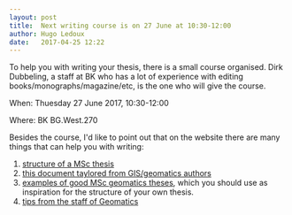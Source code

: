 ```yaml
---
layout: post
title:  Next writing course is on 27 June at 10:30-12:00
author: Hugo Ledoux
date:   2017-04-25 12:22
---
```


To help you with writing your thesis, there is a small course organised.
Dirk Dubbeling, a staff at BK who has a lot of experience with editing books/monographs/magazine/etc, is the one who will give the course. 

When: Thuesday 27 June 2017, 10:30-12:00

Where: BK BG.West.270

Besides the course, I'd like to point out that on the website there are many things that can help you with writing:

  1. [structure of a MSc thesis](http://tudelftgeomatics.github.io/thesis/templates/)
  1. [this document taylored from GIS/geomatics authors](http://tudelftgeomatics.github.io/thesis/tips/#read-this-document-about-producing-research-articles)
  1. [examples of good MSc geomatics theses](http://tudelftgeomatics.github.io/thesis/exampletheses/), which you should use as inspiration for the structure of your own thesis.
  1. [tips from the staff of Geomatics](http://tudelftgeomatics.github.io/thesis/tips/)

